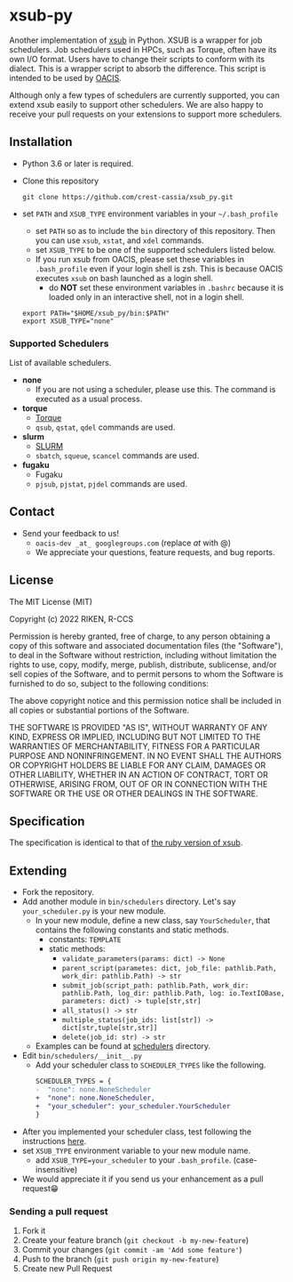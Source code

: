 # xsub-py

Another implementation of [xsub](https://github.com/crest-cassia/xsub) in Python.
XSUB is a wrapper for job schedulers. Job schedulers used in HPCs, such as Torque, often have its own I/O format.
Users have to change their scripts to conform with its dialect. This is a wrapper script to absorb the difference.
This script is intended to be used by [OACIS](https://github.com/crest-cassia/oacis).

Although only a few types of schedulers are currently supported, you can extend xsub easily to support other schedulers.
We are also happy to receive your pull requests on your extensions to support more schedulers.

## Installation

- Python 3.6 or later is required.
- Clone this repository

  ```shell
  git clone https://github.com/crest-cassia/xsub_py.git
  ```

- set `PATH` and `XSUB_TYPE` environment variables in your `~/.bash_profile`
  - set `PATH` so as to include the `bin` directory of this repository. Then you can use `xsub`, `xstat`, and `xdel` commands.
  - set `XSUB_TYPE` to be one of the supported schedulers listed below.
  - If you run xsub from OACIS, please set these variables in `.bash_profile` even if your login shell is zsh. This is because OACIS executes `xsub` on bash launched as a login shell.
    - do **NOT** set these environment variables in `.bashrc` because it is loaded only in an interactive shell, not in a login shell.

  ```sh:.bash_profile
  export PATH="$HOME/xsub_py/bin:$PATH"
  export XSUB_TYPE="none"
  ```

### Supported Schedulers

List of available schedulers.

- **none**
  - If you are not using a scheduler, please use this. The command is executed as a usual process.
- **torque**
  - [Torque](http://www.adaptivecomputing.com/products/open-source/torque/)
  - `qsub`, `qstat`, `qdel` commands are used.
- **slurm**
  - [SLURM](https://slurm.schedmd.com/)
  - `sbatch`, `squeue`, `scancel` commands are used.
- **fugaku**
  - Fugaku
  - `pjsub`, `pjstat`, `pjdel` commands are used.

## Contact

- Send your feedback to us!
  - `oacis-dev _at_ googlegroups.com` (replace _at_ with @)
  - We appreciate your questions, feature requests, and bug reports.

## License

The MIT License (MIT)

Copyright (c) 2022 RIKEN, R-CCS

Permission is hereby granted, free of charge, to any person obtaining a copy of
this software and associated documentation files (the "Software"), to deal in
the Software without restriction, including without limitation the rights to
use, copy, modify, merge, publish, distribute, sublicense, and/or sell copies of
the Software, and to permit persons to whom the Software is furnished to do so,
subject to the following conditions:

The above copyright notice and this permission notice shall be included in all
copies or substantial portions of the Software.

THE SOFTWARE IS PROVIDED "AS IS", WITHOUT WARRANTY OF ANY KIND, EXPRESS OR
IMPLIED, INCLUDING BUT NOT LIMITED TO THE WARRANTIES OF MERCHANTABILITY, FITNESS
FOR A PARTICULAR PURPOSE AND NONINFRINGEMENT. IN NO EVENT SHALL THE AUTHORS OR
COPYRIGHT HOLDERS BE LIABLE FOR ANY CLAIM, DAMAGES OR OTHER LIABILITY, WHETHER
IN AN ACTION OF CONTRACT, TORT OR OTHERWISE, ARISING FROM, OUT OF OR IN
CONNECTION WITH THE SOFTWARE OR THE USE OR OTHER DEALINGS IN THE SOFTWARE.


## Specification

The specification is identical to that of [the ruby version of xsub](https://github.com/crest-cassia/xsub#specification).

## Extending

- Fork the repository.
- Add another module in `bin/schedulers` directory. Let's say `your_scheduler.py` is your new module.
  - In your new module, define a new class, say `YourScheduler`, that contains the following constants and static methods.
    - constants: `TEMPLATE`
    - static methods:
      - `validate_parameters(params: dict) -> None`
      - `parent_script(parametes: dict, job_file: pathlib.Path, work_dir: pathlib.Path) -> str`
      - `submit_job(script_path: pathlib.Path, work_dir: pathlib.Path, log_dir: pathlib.Path, log: io.TextIOBase, parameters: dict) -> tuple[str,str]`
      - `all_status() -> str`
      - `multiple_status(job_ids: list[str]) -> dict[str,tuple[str,str]]`
      - `delete(job_id: str) -> str`
  - Examples can be found at [schedulers](https://github.com/yohm/xsub_py/tree/main/bin/schedulers) directory.
- Edit `bin/schedulers/__init__.py`
  - Add your scheduler class to `SCHEDULER_TYPES` like the following.
    ```diff
    SCHEDULER_TYPES = {
    -  "none": none.NoneScheduler
    +  "none": none.NoneScheduler,
    +  "your_scheduler": your_scheduler.YourScheduler
    }
    ```
- After you implemented your scheduler class, test following the instructions [here](test/instruction.md).
- set `XSUB_TYPE` environment variable to your new module name.
  - add `XSUB_TYPE=your_scheduler` to your `.bash_profile`. (case-insensitive)
- We would appreciate it if you send us your enhancement as a pull request:grin:

### Sending a pull request

1. Fork it
2. Create your feature branch (`git checkout -b my-new-feature`)
3. Commit your changes (`git commit -am 'Add some feature'`)
4. Push to the branch (`git push origin my-new-feature`)
5. Create new Pull Request
